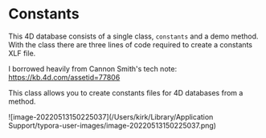 # Constants

This 4D database consists of a single class, `constants` and a demo method. With the class there are three lines of code required to create a constants XLF file.

I borrowed heavily from Cannon Smith's tech note: https://kb.4d.com/assetid=77806

This class allows you to create constants files for 4D databases from a method.

![image-20220513150225037](/Users/kirk/Library/Application Support/typora-user-images/image-20220513150225037.png)

